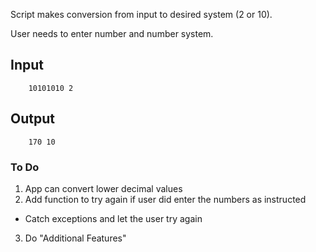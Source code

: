 Script makes conversion from input to desired system (2 or 10).

User needs to enter number and number system.


## Input
```
	10101010 2
```

## Output


```
	170 10
```

### To Do

1. App can convert lower decimal values
2. Add function to try again if user did enter the numbers as instructed
 - Catch exceptions and let the user try again
3. Do "Additional Features"
